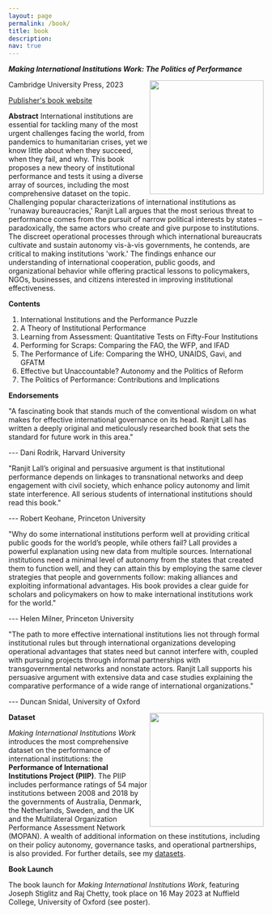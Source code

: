 ```yaml
---
layout: page
permalink: /book/
title: book
description:
nav: true
---
```


_**Making International Institutions Work: The Politics of Performance**_

<img align="right" src="https://user-images.githubusercontent.com/35332935/202039275-5e2f34a2-84af-4020-b843-ea42ad7e17a2.png" width="225">

Cambridge University Press, 2023

[Publisher's book website](https://www.cambridge.org/core/books/making-international-institutions-work/2B354270D50B9471D04529CD8D5C98F7)

**Abstract**
International institutions are essential for tackling many of the most urgent challenges facing the world, from pandemics to humanitarian crises, yet we know little about when they succeed, when they fail, and why. This book proposes a new theory of institutional performance and tests it using a diverse array of sources, including the most comprehensive dataset on the topic. Challenging popular characterizations of international institutions as 'runaway bureaucracies,' Ranjit Lall argues that the most serious threat to performance comes from the pursuit of narrow political interests by states – paradoxically, the same actors who create and give purpose to institutions. The discreet operational processes through which international bureaucrats cultivate and sustain autonomy vis-à-vis governments, he contends, are critical to making institutions 'work.' The findings enhance our understanding of international cooperation, public goods, and organizational behavior while offering practical lessons to policymakers, NGOs, businesses, and citizens interested in improving institutional effectiveness.

**Contents**

1. International Institutions and the Performance Puzzle
2. A Theory of Institutional Performance
3. Learning from Assessment: Quantitative Tests on Fifty-Four Institutions
4. Performing for Scraps: Comparing the FAO, the WFP, and IFAD
5. The Performance of Life: Comparing the WHO, UNAIDS, Gavi, and GFATM
6. Effective but Unaccountable? Autonomy and the Politics of Reform
7. The Politics of Performance: Contributions and Implications

**Endorsements**

"A fascinating book that stands much of the conventional wisdom on what makes for effective international governance on its head. Ranjit Lall has written a deeply original and meticulously researched book that sets the standard for future work in this area."

--- Dani Rodrik, Harvard University

"Ranjit Lall’s original and persuasive argument is that institutional performance depends on linkages to transnational networks and deep engagement with civil society, which enhance policy autonomy and limit state interference. All serious students of international institutions should read this book."

--- Robert Keohane, Princeton University

"Why do some international institutions perform well at providing critical public goods for the world’s people, while others fail? Lall provides a powerful explanation using new data from multiple sources. International institutions need a minimal level of autonomy from the states that created them to function well, and they can attain this by employing the same clever strategies that people and governments follow: making alliances and exploiting informational advantages. His book provides a clear guide for scholars and policymakers on how to make international institutions work for the world."

--- Helen Milner, Princeton University

"The path to more effective international institutions lies not through formal institutional rules but through international organizations developing operational advantages that states need but cannot interfere with, coupled with pursuing projects through informal partnerships with transgovernmental networks and nonstate actors.  Ranjit Lall supports his persuasive argument with extensive data and case studies explaining the comparative performance of a wide range of international organizations."

--- Duncan Snidal, University of Oxford

<img align="right" src="https://user-images.githubusercontent.com/35332935/234845778-463e0534-a059-43f1-a7f9-80f3dc4c2240.png" width="225">

**Dataset**

_Making International Institutions Work_ introduces the most comprehensive dataset on the performance of international institutions: the **Performance of International Institutions Project (PIIP)**. The PIIP includes performance ratings of 54 major institutions between 2008 and 2018 by the governments of Australia, Denmark, the Netherlands, Sweden, and the UK and the Multilateral Organization Performance Assessment Network (MOPAN). A wealth of additional information on these institutions, including on their policy autonomy, governance tasks, and operational partnerships, is also provided. For further details, see my [datasets](https://ranjitlall.github.io/data/).

**Book Launch**

The book launch for _Making International Institutions Work_, featuring Joseph Stiglitz and Raj Chetty, took place on 16 May 2023 at Nuffield College, University of Oxford (see poster).

